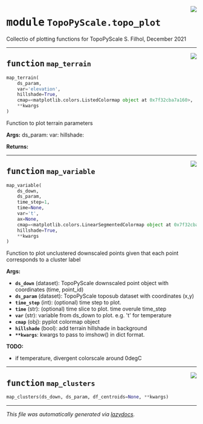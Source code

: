 <!-- markdownlint-disable -->

<a href="../docs/TopoPyScale/topo_plot#L0"><img align="right" style="float:right;" src="https://img.shields.io/badge/-source-cccccc?style=flat-square"></a>

# <kbd>module</kbd> `TopoPyScale.topo_plot`
Collectio of plotting functions for TopoPyScale S. Filhol, December 2021 


---

<a href="../docs/TopoPyScale/topo_plot/map_terrain#L11"><img align="right" style="float:right;" src="https://img.shields.io/badge/-source-cccccc?style=flat-square"></a>

## <kbd>function</kbd> `map_terrain`

```python
map_terrain(
    ds_param,
    var='elevation',
    hillshade=True,
    cmap=<matplotlib.colors.ListedColormap object at 0x7f32cba7a160>,
    **kwargs
)
```

Function to plot terrain parameters 



**Args:**
  ds_param:  var:  hillshade: 



**Returns:**
 


---

<a href="../docs/TopoPyScale/topo_plot/map_variable#L49"><img align="right" style="float:right;" src="https://img.shields.io/badge/-source-cccccc?style=flat-square"></a>

## <kbd>function</kbd> `map_variable`

```python
map_variable(
    ds_down,
    ds_param,
    time_step=1,
    time=None,
    var='t',
    ax=None,
    cmap=<matplotlib.colors.LinearSegmentedColormap object at 0x7f32cba80550>,
    hillshade=True,
    **kwargs
)
```

Function to plot unclustered downscaled points given that each point corresponds to a cluster label 



**Args:**
 
 - <b>`ds_down`</b> (dataset):  TopoPyScale downscaled point object with coordinates (time, point_id) 
 - <b>`ds_param`</b> (dataset):  TopoPyScale toposub dataset with coordinates (x,y) 
 - <b>`time_step`</b> (int):  (optional) time step to plot. 
 - <b>`time`</b> (str):  (optional) time slice to plot. time overule time_step 
 - <b>`var`</b> (str):  variable from ds_down to plot. e.g. 't' for temperature 
 - <b>`cmap`</b> (obj):  pyplot colormap object 
 - <b>`hillshade`</b> (bool):  add terrain hillshade in background 
 - <b>`**kwargs`</b>:  kwargs to pass to imshow() in dict format. 



**TODO:**
 
- if temperature, divergent colorscale around 0degC 


---

<a href="../docs/TopoPyScale/topo_plot/map_clusters#L99"><img align="right" style="float:right;" src="https://img.shields.io/badge/-source-cccccc?style=flat-square"></a>

## <kbd>function</kbd> `map_clusters`

```python
map_clusters(ds_down, ds_param, df_centroids=None, **kwargs)
```








---

_This file was automatically generated via [lazydocs](https://github.com/ml-tooling/lazydocs)._
